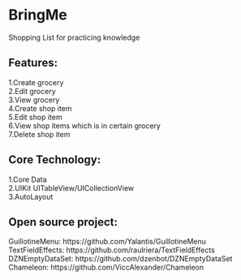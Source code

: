 # BringMe
Shopping List for practicing knowledge

<h2>Features:</h2>
1.Create grocery</br>
2.Edit grocery</br>
3.View grocery</br>
4.Create shop item</br>
5.Edit shop item</br>
6.View shop items which is in certain grocery</br>
7.Delete shop item</br>

<h2>Core Technology:</h2>
1.Core Data </br>
2.UIKit UITableView/UICollectionView </br>
3.AutoLayout </br>

<h2>Open source project:</h2>
GuillotineMenu: https://github.com/Yalantis/GuillotineMenu </br>
TextFieldEffects: https://github.com/raulriera/TextFieldEffects </br>
DZNEmptyDataSet: https://github.com/dzenbot/DZNEmptyDataSet </br>
Chameleon: https://github.com/ViccAlexander/Chameleon </br>

